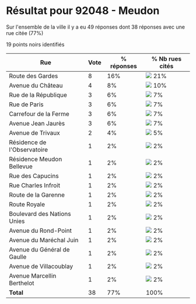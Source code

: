 # Résultat pour 92048 - Meudon

Sur l'ensemble de la ville il y a eu 49 réponses dont 38 réponses avec une rue citée (77%)

19 points noirs identifiés

| Rue | Vote | % réponses | % Nb rues cités|
|-----|------|------------|----------------|
| Route des Gardes | 8 | 16% | <img src="../../img/bar_21.gif" />&nbsp;21%|
| Avenue du Château | 4 | 8% | <img src="../../img/bar_10.gif" />&nbsp;10%|
| Rue de la République | 3 | 6% | <img src="../../img/bar_7.gif" />&nbsp;7%|
| Rue de Paris | 3 | 6% | <img src="../../img/bar_7.gif" />&nbsp;7%|
| Carrefour de la Ferme | 3 | 6% | <img src="../../img/bar_7.gif" />&nbsp;7%|
| Avenue Jean Jaurès | 3 | 6% | <img src="../../img/bar_7.gif" />&nbsp;7%|
| Avenue de Trivaux | 2 | 4% | <img src="../../img/bar_5.gif" />&nbsp;5%|
| Résidence de l'Observatoire | 1 | 2% | <img src="../../img/bar_2.gif" />&nbsp;2%|
| Résidence Meudon Bellevue | 1 | 2% | <img src="../../img/bar_2.gif" />&nbsp;2%|
| Rue des Capucins | 1 | 2% | <img src="../../img/bar_2.gif" />&nbsp;2%|
| Rue Charles Infroit | 1 | 2% | <img src="../../img/bar_2.gif" />&nbsp;2%|
| Route de la Garenne | 1 | 2% | <img src="../../img/bar_2.gif" />&nbsp;2%|
| Route Royale | 1 | 2% | <img src="../../img/bar_2.gif" />&nbsp;2%|
| Boulevard des Nations Unies | 1 | 2% | <img src="../../img/bar_2.gif" />&nbsp;2%|
| Avenue du Rond-Point | 1 | 2% | <img src="../../img/bar_2.gif" />&nbsp;2%|
| Avenue du Maréchal Juin | 1 | 2% | <img src="../../img/bar_2.gif" />&nbsp;2%|
| Avenue du Général de Gaulle | 1 | 2% | <img src="../../img/bar_2.gif" />&nbsp;2%|
| Avenue de Villacoublay | 1 | 2% | <img src="../../img/bar_2.gif" />&nbsp;2%|
| Avenue Marcellin Berthelot | 1 | 2% | <img src="../../img/bar_2.gif" />&nbsp;2%|
| **Total** | 38 | 77% | 100%|
